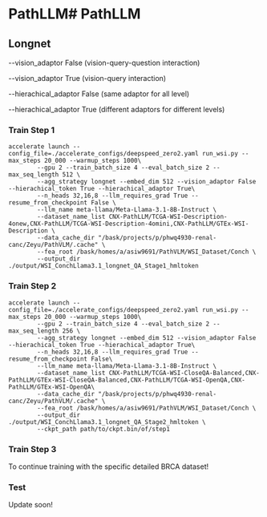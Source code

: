 # PathLLM# PathLLM

## Longnet ##

--vision_adaptor False (vision-query-question interaction)

--vision_adaptor True (vision-query interaction)

--hierachical_adaptor False (same adaptor for all level)

--hierachical_adaptor True (different adaptors for different levels)

### Train Step 1 ###
```
accelerate launch --config_file=./accelerate_configs/deepspeed_zero2.yaml run_wsi.py --max_steps 20_000 --warmup_steps 1000\
        --gpu 2 --train_batch_size 4 --eval_batch_size 2 --max_seq_length 512 \
        --agg_strategy longnet --embed_dim 512 --vision_adaptor False --hierachical_token True --hierachical_adaptor True\
        --n_heads 32,16,8 --llm_requires_grad True --resume_from_checkpoint False \
        --llm_name meta-llama/Meta-Llama-3.1-8B-Instruct \
        --dataset_name_list CNX-PathLLM/TCGA-WSI-Description-4onew,CNX-PathLLM/TCGA-WSI-Description-4omini,CNX-PathLLM/GTEx-WSI-Description \
        --data_cache_dir "/bask/projects/p/phwq4930-renal-canc/Zeyu/PathVLM/.cache" \
        --fea_root /bask/homes/a/asiw9691/PathVLM/WSI_Dataset/Conch \
        --output_dir ./output/WSI_ConchLlama3.1_longnet_QA_Stage1_hmltoken 
```

### Train Step 2 ###
```
accelerate launch --config_file=./accelerate_configs/deepspeed_zero2.yaml run_wsi.py --max_steps 20_000 --warmup_steps 1000\
        --gpu 2 --train_batch_size 4 --eval_batch_size 2 --max_seq_length 256 \ 
        --agg_strategy longnet --embed_dim 512 --vision_adaptor False --hierachical_token True --hierachical_adaptor True\
        --n_heads 32,16,8 --llm_requires_grad True --resume_from_checkpoint False\
        --llm_name meta-llama/Meta-Llama-3.1-8B-Instruct \
        --dataset_name_list CNX-PathLLM/TCGA-WSI-CloseQA-Balanced,CNX-PathLLM/GTEx-WSI-CloseQA-Balanced,CNX-PathLLM/TCGA-WSI-OpenQA,CNX-PathLLM/GTEx-WSI-OpenQA\
        --data_cache_dir "/bask/projects/p/phwq4930-renal-canc/Zeyu/PathVLM/.cache" \
        --fea_root /bask/homes/a/asiw9691/PathVLM/WSI_Dataset/Conch \
        --output_dir ./output/WSI_ConchLlama3.1_longnet_QA_Stage2_hmltoken \
        --ckpt_path path/to/ckpt.bin/of/step1
```

### Train Step 3 ###
To continue training with the specific detailed BRCA dataset!

### Test ###
Update soon!
